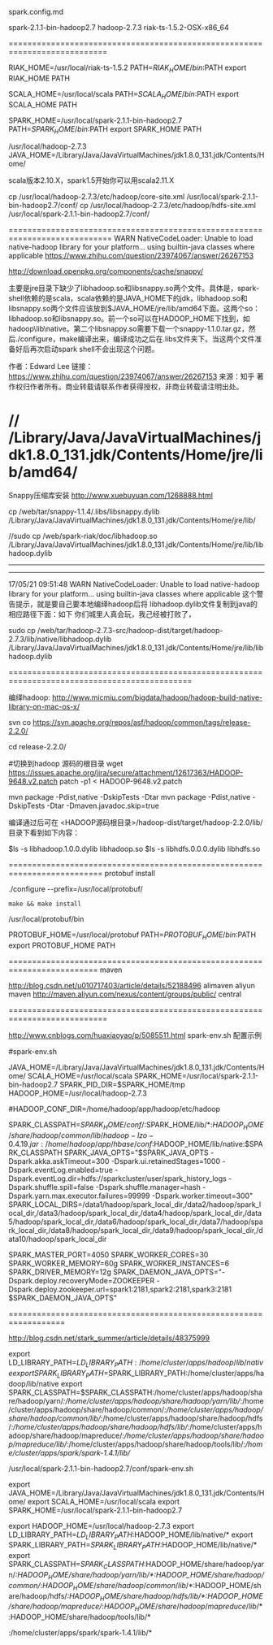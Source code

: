 spark.config.md

spark-2.1.1-bin-hadoop2.7
hadoop-2.7.3
riak-ts-1.5.2-OSX-x86_64

===========================================================================

RIAK_HOME=/usr/local/riak-ts-1.5.2
PATH=$RIAK_HOME/bin:$PATH
export RIAK_HOME PATH
 
SCALA_HOME=/usr/local/scala
PATH=$SCALA_HOME/bin:$PATH
export SCALA_HOME PATH
 
SPARK_HOME=/usr/local/spark-2.1.1-bin-hadoop2.7
PATH=$SPARK_HOME/bin:$PATH
export SPARK_HOME PATH


/usr/local/hadoop-2.7.3
JAVA_HOME=/Library/Java/JavaVirtualMachines/jdk1.8.0_131.jdk/Contents/Home/



scala版本2.10.X，spark1.5开始你可以用scala2.11.X


cp /usr/local/hadoop-2.7.3/etc/hadoop/core-site.xml /usr/local/spark-2.1.1-bin-hadoop2.7/conf/
cp /usr/local/hadoop-2.7.3/etc/hadoop/hdfs-site.xml /usr/local/spark-2.1.1-bin-hadoop2.7/conf/




============================================================================
WARN NativeCodeLoader: Unable to load native-hadoop library for your platform... using builtin-java classes where applicable
https://www.zhihu.com/question/23974067/answer/26267153

http://download.openpkg.org/components/cache/snappy/

主要是jre目录下缺少了libhadoop.so和libsnappy.so两个文件。具体是，spark-shell依赖的是scala，scala依赖的是JAVA_HOME下的jdk，libhadoop.so和libsnappy.so两个文件应该放到$JAVA_HOME/jre/lib/amd64下面。这两个so：libhadoop.so和libsnappy.so。前一个so可以在HADOOP_HOME下找到，如hadoop\lib\native。第二个libsnappy.so需要下载一个snappy-1.1.0.tar.gz，然后./configure，make编译出来，编译成功之后在.libs文件夹下。当这两个文件准备好后再次启动spark shell不会出现这个问题。

作者：Edward Lee
链接：https://www.zhihu.com/question/23974067/answer/26267153
来源：知乎
著作权归作者所有。商业转载请联系作者获得授权，非商业转载请注明出处。

// /Library/Java/JavaVirtualMachines/jdk1.8.0_131.jdk/Contents/Home/jre/lib/amd64/
============================================================================================
Snappy压缩库安装
http://www.xuebuyuan.com/1268888.html


cp /web/tar/snappy-1.1.4/.libs/libsnappy.dylib /Library/Java/JavaVirtualMachines/jdk1.8.0_131.jdk/Contents/Home/jre/lib/


//sudo cp /web/spark-riak/doc/libhadoop.so /Library/Java/JavaVirtualMachines/jdk1.8.0_131.jdk/Contents/Home/jre/lib/libhadoop.dylib

*****************************************************
*****************************************************
17/05/21 09:51:48 WARN NativeCodeLoader: Unable to load native-hadoop library for your platform... using builtin-java classes where applicable
这个警告提示，就是要自己要本地编绎hadoop后将 libhadoop.dylib文件复制到java的相应路径下面：如下
你们城里人真会玩，我己经被打败了，

sudo cp /web/tar/hadoop-2.7.3-src/hadoop-dist/target/hadoop-2.7.3/lib/native/libhadoop.dylib /Library/Java/JavaVirtualMachines/jdk1.8.0_131.jdk/Contents/Home/jre/lib/libhadoop.dylib


=============================================================================================

编绎hadoop:
http://www.micmiu.com/bigdata/hadoop/hadoop-build-native-library-on-mac-os-x/


svn co https://svn.apache.org/repos/asf/hadoop/common/tags/release-2.2.0/

cd release-2.2.0/



 #切换到hadoop 源码的根目录
wget https://issues.apache.org/jira/secure/attachment/12617363/HADOOP-9648.v2.patch
patch -p1 < HADOOP-9648.v2.patch




mvn package -Pdist,native -DskipTests -Dtar
mvn package -Pdist,native -DskipTests -Dtar -Dmaven.javadoc.skip=true


编译通过后可在 <HADOOP源码根目录>/hadoop-dist/target/hadoop-2.2.0/lib/ 目录下看到如下内容：



$ls -s libhadoop.1.0.0.dylib libhadoop.so 
$ls -s libhdfs.0.0.0.dylib libhdfs.so


==========================================================================
protobuf install 


   ./configure --prefix=/usr/local/protobuf/  

    make && make install


/usr/local/protobuf/bin


PROTOBUF_HOME=/usr/local/protobuf
PATH=$PROTOBUF_HOME/bin:$PATH
export PROTOBUF_HOME PATH

=========================================================================
maven

http://blog.csdn.net/u010717403/article/details/52188496
 <mirrors>
    <mirror>
      <id>alimaven</id>
      <name>aliyun maven</name>
      <url>http://maven.aliyun.com/nexus/content/groups/public/</url>
      <mirrorOf>central</mirrorOf>        
    </mirror>
  </mirrors>

===========================================================================

http://www.cnblogs.com/huaxiaoyao/p/5085511.html
spark-env.sh 配置示例


#spark-env.sh 

JAVA_HOME=/Library/Java/JavaVirtualMachines/jdk1.8.0_131.jdk/Contents/Home/
SCALA_HOME=/usr/local/scala
SPARK_HOME=/usr/local/spark-2.1.1-bin-hadoop2.7
SPARK_PID_DIR=$SPARK_HOME/tmp
HADOOP_HOME=/usr/local/hadoop-2.7.3

#HADOOP_CONF_DIR=/home/hadoop/app/hadoop/etc/hadoop

SPARK_CLASSPATH=$SPARK_HOME/conf/:$SPARK_HOME/lib/*:$HADOOP_HOME/share/hadoop/common/lib/hadoop-lzo-0.4.19.jar:/home/hadoop/app/hbase/conf:$HADOOP_HOME/lib/native:$SPARK_CLASSPATH
SPARK_JAVA_OPTS="$SPARK_JAVA_OPTS -Dspark.akka.askTimeout=300 -Dspark.ui.retainedStages=1000 -Dspark.eventLog.enabled=true -Dspark.eventLog.dir=hdfs://sparkcluster/user/spark_history_logs -Dspark.shuffle.spill=false -Dspark.shuffle.manager=hash -Dspark.yarn.max.executor.failures=99999 -Dspark.worker.timeout=300"
SPARK_LOCAL_DIRS=/data1/hadoop/spark_local_dir,/data2/hadoop/spark_local_dir,/data3/hadoop/spark_local_dir,/data4/hadoop/spark_local_dir,/data5/hadoop/spark_local_dir,/data6/hadoop/spark_local_dir,/data7/hadoop/spark_local_dir,/data8/hadoop/spark_local_dir,/data9/hadoop/spark_local_dir,/data10/hadoop/spark_local_dir

SPARK_MASTER_PORT=4050
SPARK_WORKER_CORES=30
SPARK_WORKER_MEMORY=60g
SPARK_WORKER_INSTANCES=6
SPARK_DRIVER_MEMORY=12g
SPARK_DAEMON_JAVA_OPTS="-Dspark.deploy.recoveryMode=ZOOKEEPER -Dspark.deploy.zookeeper.url=spark1:2181,spark2:2181,spark3:2181 $SPARK_DAEMON_JAVA_OPTS"


==================================================================


http://blog.csdn.net/stark_summer/article/details/48375999



export LD_LIBRARY_PATH=$LD_LIBRARY_PATH:/home/cluster/apps/hadoop/lib/native
export SPARK_LIBRARY_PATH=$SPARK_LIBRARY_PATH:/home/cluster/apps/hadoop/lib/native
export SPARK_CLASSPATH=$SPARK_CLASSPATH:/home/cluster/apps/hadoop/share/hadoop/yarn/*:/home/cluster/apps/hadoop/share/hadoop/yarn/lib/*:/home/cluster/apps/hadoop/share/hadoop/common/*:/home/cluster/apps/hadoop/share/hadoop/common/lib/*:/home/cluster/apps/hadoop/share/hadoop/hdfs/*:/home/cluster/apps/hadoop/share/hadoop/hdfs/lib/*:/home/cluster/apps/hadoop/share/hadoop/mapreduce/*:/home/cluster/apps/hadoop/share/hadoop/mapreduce/lib/*:/home/cluster/apps/hadoop/share/hadoop/tools/lib/*:/home/cluster/apps/spark/spark-1.4.1/lib/*




/usr/local/spark-2.1.1-bin-hadoop2.7/conf/spark-env.sh

export JAVA_HOME=/Library/Java/JavaVirtualMachines/jdk1.8.0_131.jdk/Contents/Home/
export SCALA_HOME=/usr/local/scala
export SPARK_HOME=/usr/local/spark-2.1.1-bin-hadoop2.7

export HADOOP_HOME=/usr/local/hadoop-2.7.3
export LD_LIBRARY_PATH=$LD_LIBRARY_PATH:$HADOOP_HOME/lib/native/*
export SPARK_LIBRARY_PATH=$SPARK_LIBRARY_PATH:$HADOOP_HOME/lib/native/*
export SPARK_CLASSPATH=$SPARK_CLASSPATH:$HADOOP_HOME/share/hadoop/yarn/*:$HADOOP_HOME/share/hadoop/yarn/lib/*:$HADOOP_HOME/share/hadoop/common/*:$HADOOP_HOME/share/hadoop/common/lib/*:$HADOOP_HOME/share/hadoop/hdfs/*:$HADOOP_HOME/share/hadoop/hdfs/lib/*:$HADOOP_HOME/share/hadoop/mapreduce/*:$HADOOP_HOME/share/hadoop/mapreduce/lib/*:$HADOOP_HOME/share/hadoop/tools/lib/*




:/home/cluster/apps/spark/spark-1.4.1/lib/*




